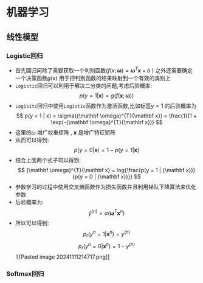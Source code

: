 # 机器学习
## 线性模型
### Logistic回归
- 首先回归问除了需要获取一个判别函数($f(x; \mathbf \omega) = {\mathbf \omega}^T {\mathbf x} + b$ ) 之外还需要确定一个决策函数$g(x)$ 用于把判别函数的结果映射到一个有效的类别上
- `Logistic`回归可以利用于解决二分类的问题,考虑后验概率:
$$
p(y = 1 | {\mathbf x}) = g(f({\mathbf x}; {\mathbf \omega})) 
$$
- `Logisitc`回归中使用`Logistic`函数作为激活函数,比如标签$y = 1$ 的后验概率为 
$$
p(y = 1 | x) = \sigma({\mathbf \omega}^{T}{\mathbf x}) = \frac{1}{1 + \exp(-{\mathbf \omega}^{T}{\mathbf x})} 
$$
- 这里的$\omega$ 增广权重矩阵 , $\mathbf x$ 是增广特征矩阵
- 从而可以得到:
$$
p(y = 0 | {\mathbf x}) = 1 - p(y = 1 | {\mathbf x}) 
$$
- 结合上面两个式子可以得到:
$$
{\mathbf \omega}^{T}{\mathbf x} = log{\frac{p(y = 1 | {\mathbf x})}{p(y = 0 | {\mathbf x})}}
$$
- 参数学习的过程中使用交叉熵函数作为损失函数并且利用梯队下降算法来优化参数
- 后验概率为:
$$
\widehat y^{(n)} = \sigma({\mathbf \omega}^{T}{\mathbf x}^{{n}})  
$$
- 所以可以得到:
$$
p_r(y^{n} = 1 | {\mathbf x}^{n}) = y^{(n)}  
$$
$$
p_r(y^{n} = 0 | {\mathbf x}^{n}) = 1- y^{(n)}
$$
![[Pasted image 20241111214717.png]]
### Softmax回归
